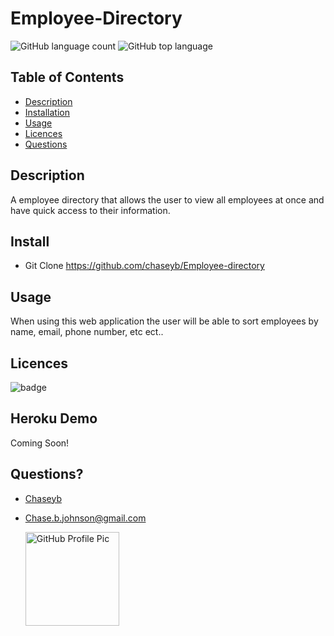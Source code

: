 # Employee-Directory

![GitHub language count](https://img.shields.io/github/languages/count/chaseyb/employee-directory)
![GitHub top language](https://img.shields.io/github/languages/top/chaseyb/employee-directory)

<!-- <img src="public/images/exmaple.png"> -->

## Table of Contents

- [Description](#description)
- [Installation](#install)
- [Usage](#usage)
- [Licences](#licences)
- [Questions](#questions)

## Description

A employee directory that allows the user to view all employees at once and have quick access to their information.

## Install

- Git Clone https://github.com/chaseyb/Employee-directory

## Usage

When using this web application the user will be able to sort employees by name, email, phone number, etc ect..

## Licences

![badge](https://img.shields.io/badge/License-Open-blue.svg)

## Heroku Demo

Coming Soon!

 <!-- [Heroku link](https://budget-tracker-9000.herokuapp.com/ "Heroku Link") -->

## Questions?

- [Chaseyb](https://github.com/Chaseyb)
- <Chase.b.johnson@gmail.com>

  <img src="https://github.com/Chaseyb.png" alt="GitHub Profile Pic" width="150" height="150">
